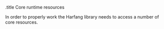 .title Core runtime resources

In order to properly work the Harfang library needs to access a number of core resources.